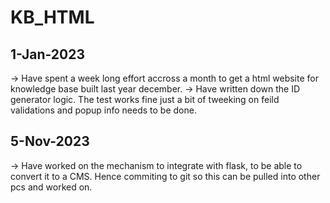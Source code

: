 # KB_HTML

1-Jan-2023
----------

-> Have spent a week long effort accross a month to get a html website for knowledge base built last year december.
-> Have written down the ID generator logic. The test works fine just a bit of tweeking on feild validations and popup info needs to be done.

5-Nov-2023
-----------

-> Have worked on the mechanism to integrate with flask, to be able to convert it to a CMS. Hence commiting to git so this can be pulled into other pcs and worked on.
